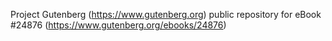 Project Gutenberg (https://www.gutenberg.org) public repository for eBook #24876 (https://www.gutenberg.org/ebooks/24876)
